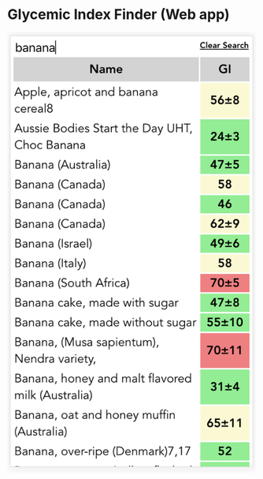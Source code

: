 # Glycemic Index Finder (Web app)
![alt text](https://github.com/ronihcohen/glycemic/blob/master/Screen-Shot.png)
